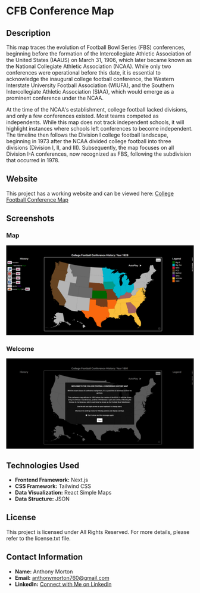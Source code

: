 # CFB Conference Map

## Description

This map traces the evolution of Football Bowl Series (FBS) conferences, beginning before the formation of the Intercollegiate Athletic Association of the United States (IAAUS) on March 31, 1906, which later became known as the National Collegiate Athletic Association (NCAA). While only two conferences were operational before this date, it is essential to acknowledge the inaugural college football conference, the Western Interstate University Football Association (WIUFA), and the Southern Intercollegiate Athletic Association (SIAA), which would emerge as a prominent conference under the NCAA.

At the time of the NCAA's establishment, college football lacked divisions, and only a few conferences existed. Most teams competed as independents. While this map does not track independent schools, it will highlight instances where schools left conferences to become independent. The timeline then follows the Division I college football landscape, beginning in 1973 after the NCAA divided college football into three divisions (Division I, II, and III). Subsequently, the map focuses on all Division I-A conferences, now recognized as FBS, following the subdivision that occurred in 1978.

## Website

This project has a working website and can be viewed here: [College Football Conference Map](https://college-football-conference-map.netlify.app)

## Screenshots

### Map

![Map Screenshot](public/images/screenshots/map.png)

### Welcome

![Welcome Screenshot](public/images/screenshots/welcome.png)

## Technologies Used

- **Frontend Framework:** Next.js
- **CSS Framework:** Tailwind CSS
- **Data Visualization:** React Simple Maps
- **Data Structure:** JSON

## License

This project is licensed under All Rights Reserved. For more details, please refer to the license.txt file.

## Contact Information

- **Name:** Anthony Morton
- **Email:** anthonymorton760@gmail.com
- **LinkedIn:** [Connect with Me on LinkedIn](www.linkedin.com/in/anthony-louis-morton/)
